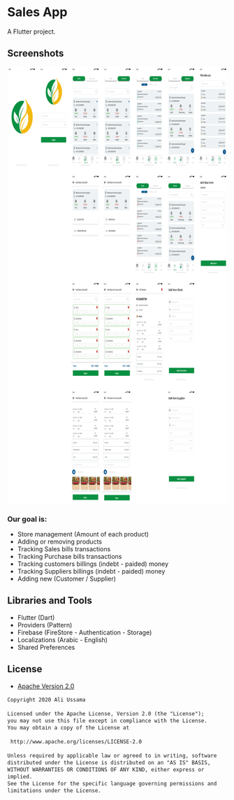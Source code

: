 # Sales App

A Flutter project.

Screenshots
-------------

<img src="screenshots/screen_1.png" height="1000" alt="Screenshot"/>

### Our goal is:
- Store management (Amount of each product)
- Adding or removing products
- Tracking Sales bills transactions
- Tracking Purchase bills transactions
- Tracking customers billings (indebt - paided) money
- Tracking Suppliers billings (indebt - paided) money
- Adding new (Customer / Supplier)


## Libraries and Tools
- Flutter (Dart)
- Providers (Pattern)
- Firebase (FireStore - Authentication - Storage)
- Localizations (Arabic - English)
- Shared Preferences

## License

* [Apache Version 2.0](http://www.apache.org/licenses/LICENSE-2.0.html)

```
Copyright 2020 Ali Ussama

Licensed under the Apache License, Version 2.0 (the "License");
you may not use this file except in compliance with the License.
You may obtain a copy of the License at

 http://www.apache.org/licenses/LICENSE-2.0

Unless required by applicable law or agreed to in writing, software
distributed under the License is distributed on an "AS IS" BASIS,
WITHOUT WARRANTIES OR CONDITIONS OF ANY KIND, either express or implied.
See the License for the specific language governing permissions and
limitations under the License.
```
